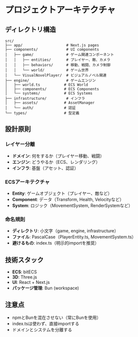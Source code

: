 # プロジェクトアーキテクチャ

## ディレクトリ構造

```
src/
├── app/                    # Next.js pages
├── components/             # UI components
│   ├── game/               # ゲーム関連コンポーネント
│   │   ├── entities/       # プレイヤー、敵、カメラ
│   │   ├── behaviors/      # 移動、戦闘、カメラ制御
│   │   └── world/          # ゲーム世界
│   └── VisualNovelPlayer/  # ビジュアルノベル関連
├── engine/                 # ゲームエンジン
│   ├── world.ts           # ECS World
│   ├── components/        # ECS Components
│   └── systems/           # ECS Systems
├── infrastructure/         # インフラ
│   ├── assets/            # AssetManager
│   └── auth/              # 認証
└── types/                 # 型定義
```

## 設計原則

### レイヤー分離
- **ドメイン**: 何をするか（プレイヤー移動、戦闘）
- **エンジン**: どうやるか（ECS、レンダリング）
- **インフラ**: 基盤（アセット、認証）

### ECSアーキテクチャ
- **Entity**: ゲームオブジェクト（プレイヤー、敵など）
- **Component**: データ（Transform, Health, Velocityなど）
- **System**: ロジック（MovementSystem, RenderSystemなど）

### 命名規則
- **ディレクトリ**: 小文字（game, engine, infrastructure）
- **ファイル**: PascalCase（PlayerEntity.ts, MovementSystem.ts）
- **避けるもの**: index.ts（明示的importを推奨）

## 技術スタック

- **ECS**: bitECS
- **3D**: Three.js
- **UI**: React + Next.js
- **パッケージ管理**: Bun (workspace)

## 注意点

- npmとBunを混在させない（常にBunを使用）
- index.tsは使わず、直接importする
- ドメインとシステムを分離する